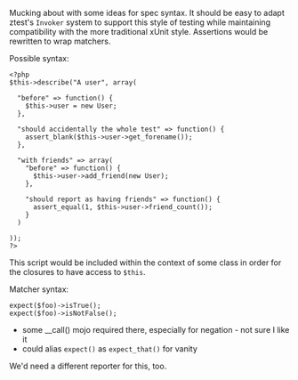 Mucking about with some ideas for spec syntax. It should be easy to adapt ztest's `Invoker` system to support this style of testing while maintaining compatibility with the more traditional xUnit style. Assertions would be rewritten to wrap matchers.

Possible syntax:

	<?php
	$this->describe("A user", array(

	  "before" => function() {
	    $this->user = new User;
	  },

	  "should accidentally the whole test" => function() {
	    assert_blank($this->user->get_forename());
	  },
  
	  "with friends" => array(
	    "before" => function() {
	      $this->user->add_friend(new User);
	    },
    
	    "should report as having friends" => function() {
	      assert_equal(1, $this->user->friend_count());
	    }
	  )
  
	));
	?>
	
This script would be included within the context of some class in order for the closures to have access to `$this`.
	
Matcher syntax:

	expect($foo)->isTrue();
	expect($foo)->isNotFalse();

* some __call() mojo required there, especially for negation - not sure I like it
* could alias `expect()` as `expect_that()` for vanity

We'd need a different reporter for this, too.